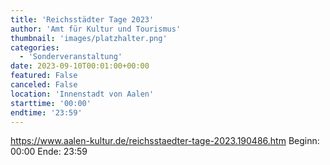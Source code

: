 ```yaml
---
title: 'Reichsstädter Tage 2023'
author: 'Amt für Kultur und Tourismus'
thumbnail: 'images/platzhalter.png'
categories:
  - 'Sonderveranstaltung'
date: 2023-09-10T00:01:00+00:00
featured: False
canceled: False
location: 'Innenstadt von Aalen'
starttime: '00:00'
endtime: '23:59'
---
```

https://www.aalen-kultur.de/reichsstaedter-tage-2023.190486.htm
Beginn: 00:00
 Ende: 23:59